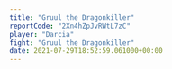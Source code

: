 ```yaml
---
title: "Gruul the Dragonkiller"
reportCode: "2Xn4hZpJvRWtL7zC"
player: "Darcia"
fight: "Gruul the Dragonkiller"
date: 2021-07-29T18:52:59.061000+00:00
---
```

